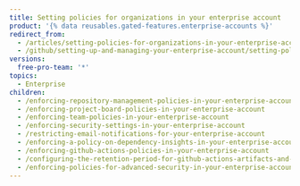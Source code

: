 ```yaml
---
title: Setting policies for organizations in your enterprise account
product: '{% data reusables.gated-features.enterprise-accounts %}'
redirect_from:
  - /articles/setting-policies-for-organizations-in-your-enterprise-account
  - /github/setting-up-and-managing-your-enterprise-account/setting-policies-for-organizations-in-your-enterprise-account
versions:
  free-pro-team: '*'
topics:
  - Enterprise
children:
  - /enforcing-repository-management-policies-in-your-enterprise-account
  - /enforcing-project-board-policies-in-your-enterprise-account
  - /enforcing-team-policies-in-your-enterprise-account
  - /enforcing-security-settings-in-your-enterprise-account
  - /restricting-email-notifications-for-your-enterprise-account
  - /enforcing-a-policy-on-dependency-insights-in-your-enterprise-account
  - /enforcing-github-actions-policies-in-your-enterprise-account
  - /configuring-the-retention-period-for-github-actions-artifacts-and-logs-in-your-enterprise-account
  - /enforcing-policies-for-advanced-security-in-your-enterprise-account
---
```



